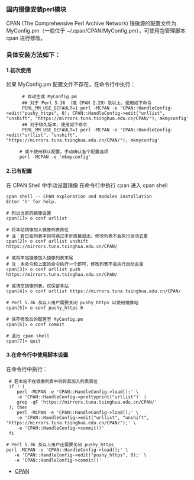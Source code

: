 ### 国内镜像安装perl模块
  CPAN (The Comprehensive Perl Archive Network) 镜像源的配置文件为 MyConfig.pm（一般位于 ~/.cpan/CPAN/MyConfig.pm），可使用包管理脚本 cpan 进行修改。
### 具体安装方法如下：

#### 1.初次使用
  如果 MyConfig.pm 配置文件不存在，在命令行中执行：

          # 自动生成 MyConfig.pm
          ## 对于 Perl 5.36 （或 CPAN 2.29）及以上，使用如下命令
          PERL_MM_USE_DEFAULT=1 perl -MCPAN -e 'CPAN::HandleConfig->edit("pushy_https", 0); CPAN::HandleConfig->edit("urllist", "unshift", "https://mirrors.tuna.tsinghua.edu.cn/CPAN/"); mkmyconfig'
          ## 对于较久版本，使用如下命令
          PERL_MM_USE_DEFAULT=1 perl -MCPAN -e 'CPAN::HandleConfig->edit("urllist", "unshift", "https://mirrors.tuna.tsinghua.edu.cn/CPAN/"); mkmyconfig'

         # 或不使用默认配置，手动确认各个配置选项
         perl -MCPAN -e 'mkmyconfig'

#### 2.已有配置
  在 CPAN Shell 中手动设置镜像
  在命令行中执行 cpan 进入 cpan shell

    cpan shell -- CPAN exploration and modules installation
    Enter 'h' for help.

    # 列出当前的镜像设置
    cpan[1]> o conf urllist

    # 将本站镜像加入镜像列表首位
    # 注：若已在列表中则可跳过本步直接退出，修改列表不会执行自动去重
    cpan[2]> o conf urllist unshift https://mirrors.tuna.tsinghua.edu.cn/CPAN/

    # 或将本站镜像加入镜像列表末尾
    # 注：本命令和上面的命令执行一个即可，修改列表不会执行自动去重
    cpan[3]> o conf urllist push https://mirrors.tuna.tsinghua.edu.cn/CPAN/

    # 或清空镜像列表，仅保留本站
    cpan[4]> o conf urllist https://mirrors.tuna.tsinghua.edu.cn/CPAN/

    # Perl 5.36 及以上用户需要关闭 pushy_https 以使用镜像站
    cpan[5]> o conf pushy_https 0

    # 保存修改后的配置至 MyConfig.pm
    cpan[6]> o conf commit

    # 退出 cpan shell
    cpan[7]> quit

#### 3.在命令行中使用脚本设置
  在命令行中执行：

     # 若本站不在镜像列表中则将其加入列表首位
     if ! (
        perl -MCPAN -e 'CPAN::HandleConfig->load();' \
        -e 'CPAN::HandleConfig->prettyprint("urllist")' |
        grep -qF 'https://mirrors.tuna.tsinghua.edu.cn/CPAN/'
     ); then
        perl -MCPAN -e 'CPAN::HandleConfig->load();' \
        -e 'CPAN::HandleConfig->edit("urllist", "unshift", "https://mirrors.tuna.tsinghua.edu.cn/CPAN/");' \
        -e 'CPAN::HandleConfig->commit()'
     fi

    # Perl 5.36 及以上用户还需要关闭 pushy_https
    perl -MCPAN -e 'CPAN::HandleConfig->load();' \
       -e 'CPAN::HandleConfig->edit("pushy_https", 0);' \
       -e 'CPAN::HandleConfig->commit()'
  

+ [CPAN](https://mirror.tuna.tsinghua.edu.cn/help/CPAN/)
